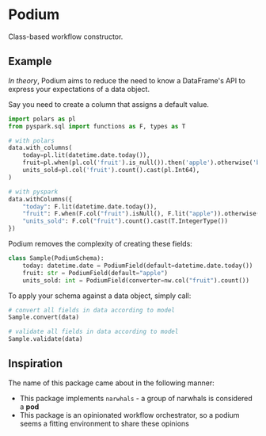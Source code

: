 # Podium

Class-based workflow constructor.

## Example

*In theory*, Podium aims to reduce the need to know a DataFrame's API to express
your expectations of a data object.

Say you need to create a column that assigns a default value.

```python
import polars as pl
from pyspark.sql import functions as F, types as T

# with polars
data.with_columns(
    today=pl.lit(datetime.date.today()),
    fruit=pl.when(pl.col('fruit').is_null()).then('apple').otherwise('banana'),
    units_sold=pl.col('fruit').count().cast(pl.Int64),
)

# with pyspark
data.withColumns({
    "today": F.lit(datetime.date.today()),
    "fruit": F.when(F.col("fruit").isNull(), F.lit("apple")).otherwise(F.lit("banana")),
    "units_sold": F.col("fruit").count().cast(T.IntegerType())
})
```

Podium removes the complexity of creating these fields:

```python
class Sample(PodiumSchema):
    today: datetime.date = PodiumField(default=datetime.date.today())
    fruit: str = PodiumField(default="apple")
    units_sold: int = PodiumField(converter=nw.col("fruit").count())
```

To apply your schema against a data object, simply call:

```python
# convert all fields in data according to model
Sample.convert(data)

# validate all fields in data according to model
Sample.validate(data)
```

## Inspiration

The name of this package came about in the following manner:
- This package implements `narwhals` - a group of narwhals is considered a **pod**
- This package is an opinionated workflow orchestrator, so a podium seems a
fitting environment to share these opinions
